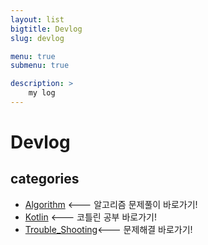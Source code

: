 ```yaml
---
layout: list
bigtitle: Devlog
slug: devlog

menu: true
submenu: true

description: >
    my log
---
```




# Devlog

## categories

* [Algorithm] <--- 알고리즘 문제풀이 바로가기!
* [Kotlin] <--- 코틀린 공부 바로가기!
* [Trouble_Shooting]<--- 문제해결 바로가기!

[Algorithm]: /algorithm/
[Kotlin]: /kotlin/ 
[Trouble_Shooting]: /trouble_shooting/
